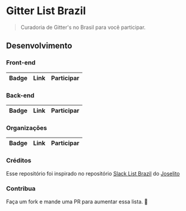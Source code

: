 # Gitter List Brazil

> Curadoria de Gitter's no Brasil para você participar.<br>

## Desenvolvimento

### Front-end

Badge | Link | Participar
----- | ---- | ----


### Back-end

Badge | Link | Participar
----- | ---- | ----


### Organizações

Badge | Link | Participar
----- | ---- | ----


### Créditos

Esse repositório foi inspirado no repositório [Slack List Brazil]() do [Joselito](joselitojunior1)

### Contribua

Faça um fork e mande uma PR para aumentar essa lista.
:beers: